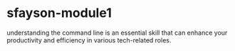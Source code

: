 # sfayson-module1

understanding the command line is an essential skill that can enhance your productivity and efficiency in various tech-related roles.
